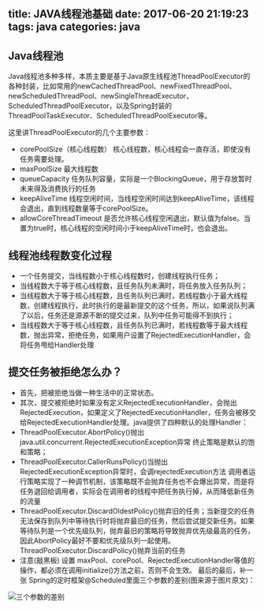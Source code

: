 
title: JAVA线程池基础
date: 2017-06-20 21:19:23
tags: java
categories: java
---

## Java线程池
Java线程池多种多样，本质主要是基于Java原生线程池ThreadPoolExecutor的各种封装，比如常用的newCachedThreadPool、newFixedThreadPool、newScheduledThreadPool、newSingleThreadExecutor，ScheduledThreadPoolExecutor，以及Spring封装的ThreadPoolTaskExecutor、ScheduledThreadPoolExecutor等。
<!-- more -->
这里讲ThreadPoolExecutor的几个主要参数：

- corePoolSize（核心线程数）
核心线程数，核心线程会一直存活，即使没有任务需要处理。
- maxPoolSize
最大线程数
- queueCapacity
任务队列容量，实际是一个BlockingQueue，用于存放暂时未来得及消费执行的任务
- keepAliveTime
线程空闲时间，当线程空闲时间达到keepAliveTime，该线程会退出，直到线程数量等于corePoolSize。
- allowCoreThreadTimeout
是否允许核心线程空闲退出，默认值为false。当置为true时，核心线程的空闲时间小于keepAliveTime时，也会退出。

## 线程池线程数变化过程
- 一个任务提交，当线程数小于核心线程数时，创建线程执行任务；
- 当线程数大于等于核心线程数，且任务队列未满时，将任务放入任务队列；
- 当线程数大于等于核心线程数，且任务队列已满时，若线程数小于最大线程数，创建线程执行，此时执行的是最新提交的这个任务，所以，如果说队列满了以后，任务还是源源不断的提交过来，队列中任务可能得不到执行；
- 当线程数大于等于核心线程数，且任务队列已满时，若线程数等于最大线程数，抛出异常，拒绝任务，如果用户设置了RejectedExecutionHandler，会将任务甩给Handler处理



## 提交任务被拒绝怎么办？
- 首先，把被拒绝当做一种生活中的正常状态。
- 其次，提交被拒绝时如果没有定义RejectedExecutionHandler，会抛出RejectedExecution，如果定义了RejectedExecutionHandler，任务会被移交给RejectedExecutionHandler处理。java提供了四种默认的处理Handler：
- ThreadPoolExecutor.AbortPolicy()抛出java.util.concurrent.RejectedExecutionException异常 终止策略是默认的饱和策略；
- ThreadPoolExecutor.CallerRunsPolicy()当抛出RejectedExecutionException异常时，会调rejectedExecution方法 调用者运行策略实现了一种调节机制，该策略既不会抛弃任务也不会爆出异常，而是将任务退回给调用者，实际会在调用者的线程中把任务执行掉，从而降低新任务的流量
- ThreadPoolExecutor.DiscardOldestPolicy()抛弃旧的任务；当新提交的任务无法保存到队列中等待执行时将抛弃最旧的任务，然后尝试提交新任务。如果等待队列是一个优先级队列，抛弃最旧的策略将导致抛弃优先级最高的任务，因此AbortPolicy最好不要和优先级队列一起使用。
ThreadPoolExecutor.DiscardPolicy()抛弃当前的任务
- 注意(敲黑板)
设置 maxPool、corePool、RejectedExecutionHandler等值的操作，都必须在调用initialize()方法之前，否则不会生效。
最后的最后，补一张 Spring的定时框架@Scheduled里面三个参数的差别(图来源于图片原文)：

![三个参数的差别](https://upload-images.jianshu.io/upload_images/5935687-f933ad295f314775.png?imageMogr2/auto-orient/strip%7CimageView2/2/w/700)
